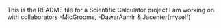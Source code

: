 This is the README file for a Scientific Calculator project I am working on with collaborators -MicGrooms, -DawarAamir & Jacenter(myself)
